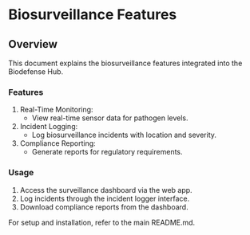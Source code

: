 
# Biosurveillance Features

## Overview
This document explains the biosurveillance features integrated into the Biodefense Hub.

### Features
1. Real-Time Monitoring:
   - View real-time sensor data for pathogen levels.
2. Incident Logging:
   - Log biosurveillance incidents with location and severity.
3. Compliance Reporting:
   - Generate reports for regulatory requirements.

### Usage
1. Access the surveillance dashboard via the web app.
2. Log incidents through the incident logger interface.
3. Download compliance reports from the dashboard.

For setup and installation, refer to the main README.md.
